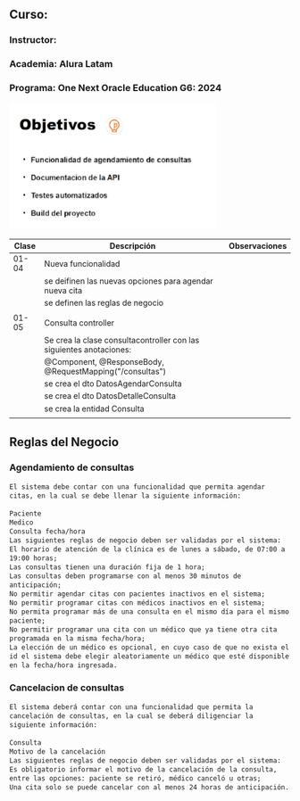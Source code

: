 ## Curso:
### Instructor:
### Academia: Alura Latam
### Programa: One Next Oracle Education G6: 2024


![img.png](img.png)

| Clase | Descripción                                                         | Observaciones |
|-------|---------------------------------------------------------------------|---------------|
| 01-04 | Nueva funcionalidad                                                 |               |
|       | se deifinen las nuevas opciones para agendar nueva cita             |               |
|       | se definen las reglas de negocio                                    |               |
|       |                                                                     |               |
| 01-05 | Consulta controller                                                 |               |
|       | Se crea la clase consultacontroller con las siguientes anotaciones: |               |
|       | @Component, @ResponseBody, @RequestMapping("/consultas")            |               |
|       | se crea el dto DatosAgendarConsulta                                 |               |
|       | se crea el dto DatosDetalleConsulta                                 |               |
|       | se crea la entidad Consulta                                         |               |
|       |                                                                     |               |


## Reglas del Negocio

### Agendamiento de consultas

    El sistema debe contar con una funcionalidad que permita agendar citas, en la cual se debe llenar la siguiente información:

    Paciente
    Medico
    Consulta fecha/hora
    Las siguientes reglas de negocio deben ser validadas por el sistema:
    El horario de atención de la clínica es de lunes a sábado, de 07:00 a 19:00 horas;
    Las consultas tienen una duración fija de 1 hora;
    Las consultas deben programarse con al menos 30 minutos de anticipación;
    No permitir agendar citas con pacientes inactivos en el sistema;
    No permitir programar citas con médicos inactivos en el sistema;
    No permita programar más de una consulta en el mismo día para el mismo paciente;
    No permitir programar una cita con un médico que ya tiene otra cita programada en la misma fecha/hora;
    La elección de un médico es opcional, en cuyo caso de que no exista el id el sistema debe elegir aleatoriamente un médico que esté disponible en la fecha/hora ingresada.


### Cancelacion de consultas

    El sistema deberá contar con una funcionalidad que permita la cancelación de consultas, en la cual se deberá diligenciar la siguiente información:

    Consulta
    Motivo de la cancelación
    Las siguientes reglas de negocio deben ser validadas por el sistema:
    Es obligatorio informar el motivo de la cancelación de la consulta, entre las opciones: paciente se retiró, médico canceló u otras;
    Una cita solo se puede cancelar con al menos 24 horas de anticipación.

